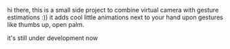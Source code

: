 hi there, this is a small side project to combine virtual camera with gesture estimations :))
it adds cool little animations next to your hand upon gestures like thumbs up, open palm. 

it's still under development now
